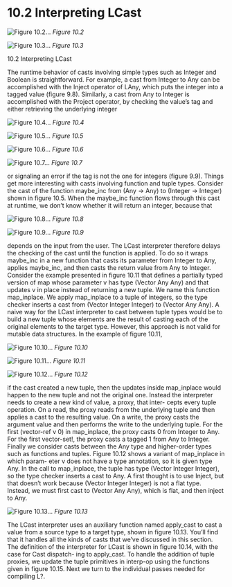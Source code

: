 # 10.2 Interpreting LCast 

![Figure 10.2...](images/page_195_vector_cluster_344.png)
*Figure 10.2*

![Figure 10.3...](images/page_195_vector_cluster_509.png)
*Figure 10.3*

10.2 Interpreting LCast

The runtime behavior of casts involving simple types such as Integer and Boolean is straightforward. For example, a cast from Integer to Any can be accomplished with the Inject operator of LAny, which puts the integer into a tagged value (figure 9.8). Similarly, a cast from Any to Integer is accomplished with the Project operator, by checking the value’s tag and either retrieving the underlying integer

![Figure 10.4...](images/page_196_vector_cluster_253.png)
*Figure 10.4*

![Figure 10.5...](images/page_196_vector_cluster_423.png)
*Figure 10.5*

![Figure 10.6...](images/page_196_vector_cluster_614.png)
*Figure 10.6*

![Figure 10.7...](images/page_197_vector_cluster_542.png)
*Figure 10.7*

or signaling an error if the tag is not the one for integers (figure 9.9). Things get more interesting with casts involving function and tuple types. Consider the cast of the function maybe_inc from (Any -> Any) to (Integer -> Integer) shown in figure 10.5. When the maybe_inc function flows through this cast at runtime, we don’t know whether it will return an integer, because that

![Figure 10.8...](images/page_198_vector_cluster_608.png)
*Figure 10.8*

![Figure 10.9...](images/page_199_vector_cluster_445.png)
*Figure 10.9*

depends on the input from the user. The LCast interpreter therefore delays the checking of the cast until the function is applied. To do so it wraps maybe_inc in a new function that casts its parameter from Integer to Any, applies maybe_inc, and then casts the return value from Any to Integer. Consider the example presented in figure 10.11 that defines a partially typed version of map whose parameter v has type (Vector Any Any) and that updates v in place instead of returning a new tuple. We name this function map_inplace. We apply map_inplace to a tuple of integers, so the type checker inserts a cast from (Vector Integer Integer) to (Vector Any Any). A naive way for the LCast interpreter to cast between tuple types would be to build a new tuple whose elements are the result of casting each of the original elements to the target type. However, this approach is not valid for mutable data structures. In the example of figure 10.11,

![Figure 10.10...](images/page_200_vector_cluster_642.png)
*Figure 10.10*

![Figure 10.11...](images/page_201_vector_cluster_225.png)
*Figure 10.11*

![Figure 10.12...](images/page_201_vector_cluster_400.png)
*Figure 10.12*

if the cast created a new tuple, then the updates inside map_inplace would happen to the new tuple and not the original one. Instead the interpreter needs to create a new kind of value, a proxy, that inter- cepts every tuple operation. On a read, the proxy reads from the underlying tuple and then applies a cast to the resulting value. On a write, the proxy casts the argument value and then performs the write to the underlying tuple. For the first (vector-ref v 0) in map_inplace, the proxy casts 0 from Integer to Any. For the first vector-set!, the proxy casts a tagged 1 from Any to Integer. Finally we consider casts between the Any type and higher-order types such as functions and tuples. Figure 10.12 shows a variant of map_inplace in which param- eter v does not have a type annotation, so it is given type Any. In the call to map_inplace, the tuple has type (Vector Integer Integer), so the type checker inserts a cast to Any. A first thought is to use Inject, but that doesn’t work because (Vector Integer Integer) is not a flat type. Instead, we must first cast to (Vector Any Any), which is flat, and then inject to Any.

![Figure 10.13...](images/page_202_vector_cluster_513.png)
*Figure 10.13*

The LCast interpreter uses an auxiliary function named apply_cast to cast a value from a source type to a target type, shown in figure 10.13. You’ll find that it handles all the kinds of casts that we’ve discussed in this section. The definition of the interpreter for LCast is shown in figure 10.14, with the case for Cast dispatch- ing to apply_cast. To handle the addition of tuple proxies, we update the tuple primitives in interp-op using the functions given in figure 10.15. Next we turn to the individual passes needed for compiling L?.

